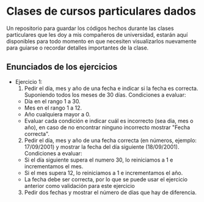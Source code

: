 
# Clases de cursos particulares dados

Un repositorio para guardar los códigos hechos durante las clases particulares que les doy a mis compañeros de universidad, estarán aquí disponibles para todo momento en que necesiten visualizarlos nuevamente para guiarse o recordar detalles importantes de la clase.




## Enunciados de los ejercicios

- Ejercicio 1: 
    1. Pedir el día, mes y año de una fecha e indicar si la fecha es correcta. Suponiendo todos los meses de 30 días. Condiciones a evaluar:
    - Día en el rango 1 a 30.
    - Mes en el rango 1 a 12.
    - Año cualquiera mayor a 0.
    - Evaluar cada condición e indicar cuál es incorrecto (sea dia, mes o año), en caso de no encontrar ninguno incorrecto mostrar "Fecha correcta".
    2. Pedir el día, mes y año de una fecha correcta (en números, ejemplo: 17/09/2001) y mostrar la fecha del día siguiente (18/09/2001). Condiciones a evaluar: 
    - Si el día siguiente supera el numero 30, lo reiniciamos a 1 e incrementamos el mes.
    - Si el mes supera 12, lo reiniciamos a 1 e incrementamos el año.
    - La fecha debe ser correcta, por lo que se puede usar el ejercicio anterior como validación para este ejercicio
    3. Pedir dos fechas y mostrar el número de días que hay de diferencia. 
